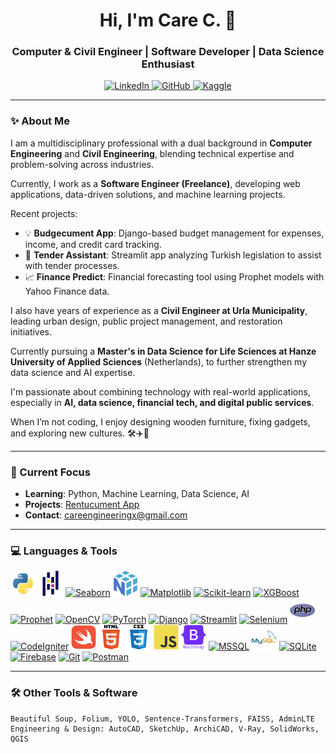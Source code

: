 
<h1 align="center">Hi, I'm Care C. 👋</h1>
<h3 align="center">Computer & Civil Engineer | Software Developer | Data Science Enthusiast</h3>

<p align="center">
  <a href="https://www.linkedin.com/in/care-cagaloglu" target="_blank">
    <img src="https://img.shields.io/badge/LinkedIn-blue?style=for-the-badge&logo=linkedin&logoColor=white" alt="LinkedIn"/>
  </a>
  <a href="https://github.com/careengineering" target="_blank">
    <img src="https://img.shields.io/badge/GitHub-black?style=for-the-badge&logo=github&logoColor=white" alt="GitHub"/>
  </a>
  <a href="https://kaggle.com/careengineering" target="_blank">
    <img src="https://img.shields.io/badge/Kaggle-20BEFF?style=for-the-badge&logo=kaggle&logoColor=white" alt="Kaggle"/>
  </a>
</p>

---

### ✨ About Me

I am a multidisciplinary professional with a dual background in **Computer Engineering** and **Civil Engineering**, blending technical expertise and problem-solving across industries.

Currently, I work as a **Software Engineer (Freelance)**, developing web applications, data-driven solutions, and machine learning projects.

Recent projects:
- 💡 **Budgecument App**: Django-based budget management for expenses, income, and credit card tracking.
- 💬 **Tender Assistant**: Streamlit app analyzing Turkish legislation to assist with tender processes.
- 📈 **Finance Predict**: Financial forecasting tool using Prophet models with Yahoo Finance data.

I also have years of experience as a **Civil Engineer at Urla Municipality**, leading urban design, public project management, and restoration initiatives.

Currently pursuing a **Master's in Data Science for Life Sciences at Hanze University of Applied Sciences** (Netherlands), to further strengthen my data science and AI expertise.

I'm passionate about combining technology with real-world applications, especially in **AI, data science, financial tech, and digital public services**.

When I’m not coding, I enjoy designing wooden furniture, fixing gadgets, and exploring new cultures. 🛠️✈️🐾

---

### 🔭 Current Focus

- **Learning**: Python, Machine Learning, Data Science, AI  
- **Projects**: [Rentucument App](https://github.com/careengineering/rentucument_root)
- **Contact**: careengineeringx@gmail.com

---

### 💻 Languages & Tools

<p align="left">
  <a href="https://www.python.org" target="_blank"><img src="https://raw.githubusercontent.com/devicons/devicon/master/icons/python/python-original.svg" alt="Python" width="40" height="40"/></a>
  <a href="https://pandas.pydata.org/" target="_blank"><img src="https://raw.githubusercontent.com/devicons/devicon/master/icons/pandas/pandas-original.svg" alt="Pandas" width="40" height="40"/></a>
  <a href="https://seaborn.pydata.org/" target="_blank"><img src="https://seaborn.pydata.org/_images/logo-mark-lightbg.svg" alt="Seaborn" width="40" height="40"/></a>
  <a href="https://numpy.org/" target="_blank"><img src="https://raw.githubusercontent.com/devicons/devicon/master/icons/numpy/numpy-original.svg" alt="NumPy" width="40" height="40"/></a>
  <a href="https://matplotlib.org/" target="_blank"><img src="https://matplotlib.org/_static/logo2.svg" alt="Matplotlib" width="40" height="40"/></a>
  <a href="https://scikit-learn.org/" target="_blank"><img src="https://scikit-learn.org/stable/_static/scikit-learn-logo-small.png" alt="Scikit-learn" width="40" height="40"/></a>
  <a href="https://xgboost.ai/" target="_blank"><img src="https://avatars.githubusercontent.com/u/21003710?s=200&v=4" alt="XGBoost" width="40" height="40"/></a>
  <a href="https://facebook.github.io/prophet/" target="_blank"><img src="https://avatars.githubusercontent.com/u/50645157?s=200&v=4" alt="Prophet" width="40" height="40"/></a>
  <a href="https://opencv.org/" target="_blank"><img src="https://www.vectorlogo.zone/logos/opencv/opencv-icon.svg" alt="OpenCV" width="40" height="40"/></a>
  <a href="https://pytorch.org/" target="_blank"><img src="https://pytorch.org/assets/images/pytorch-logo.png" alt="PyTorch" width="40" height="40"/></a>
  <a href="https://www.djangoproject.com/" target="_blank"><img src="https://cdn.worldvectorlogo.com/logos/django.svg" alt="Django" width="40" height="40"/></a>  
  <a href="https://streamlit.io/" target="_blank"><img src="https://streamlit.io/images/brand/streamlit-logo-primary-colormark-darktext.svg" alt="Streamlit" width="40" height="40"/></a>
  <a href="https://www.selenium.dev" target="_blank"><img src="https://raw.githubusercontent.com/detain/svg-logos/master/svg/selenium-logo.svg" alt="Selenium" width="40" height="40"/></a>
  <a href="https://www.php.net" target="_blank"><img src="https://raw.githubusercontent.com/devicons/devicon/master/icons/php/php-original.svg" alt="PHP" width="40" height="40"/></a>
  <a href="https://codeigniter.com" target="_blank"><img src="https://cdn.worldvectorlogo.com/logos/codeigniter.svg" alt="CodeIgniter" width="40" height="40"/></a>
  <a href="https://developer.apple.com/swift/" target="_blank"><img src="https://raw.githubusercontent.com/devicons/devicon/master/icons/swift/swift-original.svg" alt="Swift" width="40" height="40"/></a>
  <a href="https://www.w3.org/html/" target="_blank"><img src="https://raw.githubusercontent.com/devicons/devicon/master/icons/html5/html5-original-wordmark.svg" alt="HTML5" width="40" height="40"/></a>
  <a href="https://www.w3schools.com/css/" target="_blank"><img src="https://raw.githubusercontent.com/devicons/devicon/master/icons/css3/css3-original-wordmark.svg" alt="CSS3" width="40" height="40"/></a>
  <a href="https://developer.mozilla.org/en-US/docs/Web/JavaScript" target="_blank"><img src="https://raw.githubusercontent.com/devicons/devicon/master/icons/javascript/javascript-original.svg" alt="JavaScript" width="40" height="40"/></a>
  <a href="https://getbootstrap.com" target="_blank"><img src="https://raw.githubusercontent.com/devicons/devicon/master/icons/bootstrap/bootstrap-plain-wordmark.svg" alt="Bootstrap" width="40" height="40"/></a>
  <a href="https://www.microsoft.com/en-us/sql-server" target="_blank"><img src="https://www.svgrepo.com/show/303229/microsoft-sql-server-logo.svg" alt="MSSQL" width="40" height="40"/></a>
  <a href="https://www.mysql.com/" target="_blank"><img src="https://raw.githubusercontent.com/devicons/devicon/master/icons/mysql/mysql-original-wordmark.svg" alt="MySQL" width="40" height="40"/></a>
  <a href="https://www.sqlite.org/" target="_blank"><img src="https://www.vectorlogo.zone/logos/sqlite/sqlite-icon.svg" alt="SQLite" width="40" height="40"/></a>
  <a href="https://firebase.google.com/" target="_blank"><img src="https://www.vectorlogo.zone/logos/firebase/firebase-icon.svg" alt="Firebase" width="40" height="40"/></a>
  <a href="https://git-scm.com/" target="_blank"><img src="https://www.vectorlogo.zone/logos/git-scm/git-scm-icon.svg" alt="Git" width="40" height="40"/></a>
  <a href="https://postman.com" target="_blank"><img src="https://www.vectorlogo.zone/logos/getpostman/getpostman-icon.svg" alt="Postman" width="40" height="40"/></a>
</p>

---

### 🛠 Other Tools & Software

```
Beautiful Soup, Folium, YOLO, Sentence-Transformers, FAISS, AdminLTE
Engineering & Design: AutoCAD, SketchUp, ArchiCAD, V-Ray, SolidWorks, QGIS
```
